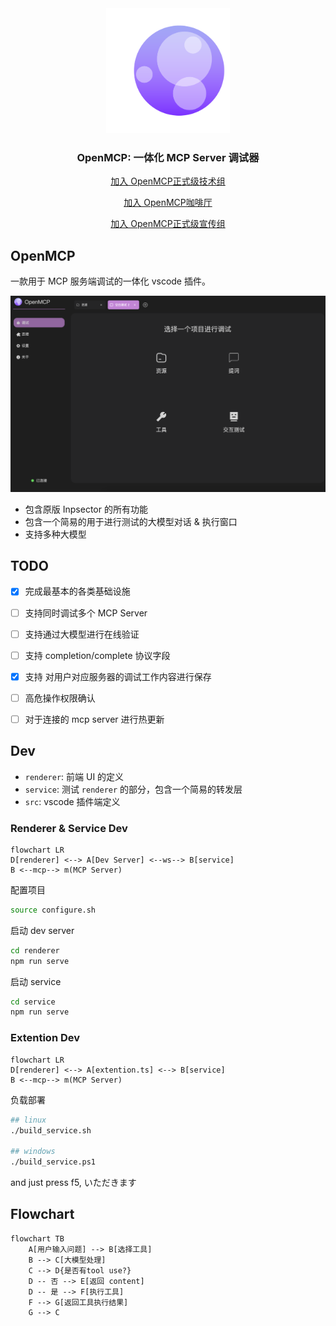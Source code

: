 <div align="center">

<img src="./renderer/public/images/openmcp.svg" height="200px"/>

<h3>OpenMCP: 一体化 MCP Server 调试器</h3>

<a href="https://qm.qq.com/cgi-bin/qm/qr?k=C6ZUTZvfqWoI12lWe7L93cWa1hUsuVT0&jump_from=webapi&authKey=McW6B1ogTPjPDrCyGttS890tMZGQ1KB3QLuG4aqVNRaYp4vlTSgf2c6dMcNjMuBD" target="_blank">加入 OpenMCP正式级技术组</a>

<a href="https://qm.qq.com/q/qyVJ189OUg" target="_blank">加入 OpenMCP咖啡厅</a>

<a href="https://qm.qq.com/q/AO0sJS3r7U" target="_blank">加入 OpenMCP正式级宣传组</a>
</div>

## OpenMCP

一款用于 MCP 服务端调试的一体化 vscode 插件。

![](./icons/sreenshot.png)

- 包含原版 Inpsector 的所有功能
- 包含一个简易的用于进行测试的大模型对话 & 执行窗口
- 支持多种大模型


## TODO

- [x] 完成最基本的各类基础设施
- [ ] 支持同时调试多个 MCP Server
- [ ] 支持通过大模型进行在线验证
- [ ] 支持 completion/complete 协议字段
- [x] 支持 对用户对应服务器的调试工作内容进行保存
- [ ] 高危操作权限确认
- [ ] 对于连接的 mcp server 进行热更新


## Dev

- `renderer`: 前端 UI 的定义
- `service`: 测试 `renderer` 的部分，包含一个简易的转发层
- `src`: vscode 插件端定义

### Renderer & Service Dev

```mermaid
flowchart LR
D[renderer] <--> A[Dev Server] <--ws--> B[service]
B <--mcp--> m(MCP Server)
```

配置项目

```bash
source configure.sh
```

启动 dev server

```bash
cd renderer
npm run serve
```

启动 service

```bash
cd service
npm run serve
```


### Extention Dev

```mermaid
flowchart LR
D[renderer] <--> A[extention.ts] <--> B[service]
B <--mcp--> m(MCP Server)
```

负载部署
```bash
## linux 
./build_service.sh

## windows
./build_service.ps1
```

and just press f5, いただきます

## Flowchart


```mermaid
flowchart TB
    A[用户输入问题] --> B[选择工具]
    B --> C[大模型处理]
    C --> D{是否有tool use?}
    D -- 否 --> E[返回 content]
    D -- 是 --> F[执行工具]
    F --> G[返回工具执行结果]
    G --> C
```